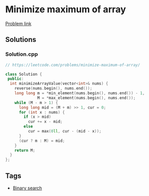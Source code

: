 # Minimize maximum of array

[Problem link](https://leetcode.com/problems/minimize-maximum-of-array/)

## Solutions


### Solution.cpp
```cpp
// https://leetcode.com/problems/minimize-maximum-of-array/

class Solution {
 public:
  int minimizeArrayValue(vector<int>& nums) {
    reverse(nums.begin(), nums.end());
    long long m = *min_element(nums.begin(), nums.end()) - 1,
              M = *max_element(nums.begin(), nums.end());
    while (M - m > 1) {
      long long mid = (M + m) >> 1, cur = 0;
      for (int x : nums) {
        if (x > mid)
          cur += x - mid;
        else
          cur = max(0ll, cur - (mid - x));
      }
      (cur ? m : M) = mid;
    }
    return M;
  }
};
```
## Tags

* [Binary search](/Collections/binary-search.md#binary-search)
